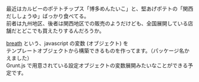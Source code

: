 最近はカルビーのポテトチップス「博多めんたいこ」と、堅あげポテトの「関西だししょうゆ」ばっかり食べてる。  
前者は九州地区、後者は関西地区での販売のようだけども、全国展開している店舗だとどこでも買えたりするんだろうか。

[breath](https://github.com/kumatch/breath) という、javascript の変数 (オブジェクト) を  
テンプレートオブジェクトから構築できるものを作ってます。（パッケージ名かえました）  
Grunt.js で用意されている設定オブジェクトの変数展開みたいなことができる予定です。
